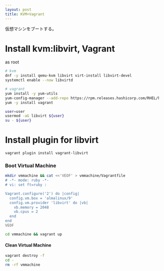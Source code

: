 ```yaml
---
layout: post
title: KVM+Vagrant
---
```


仮想マシンをブートする。

# Install kvm:libvirt, Vagrant

as root

```sh
# kvm
dnf -y install qemu-kvm libvirt virt-install libvirt-devel
systemctl enable --now libvirtd

# vagrant
yum install -y yum-utils
yum-config-manager --add-repo https://rpm.releases.hashicorp.com/RHEL/hashicorp.repo
yum -y install vagrant

user=user
usermod -aG libvirt ${user}
su - ${user}
```

# Install plugin for libvirt

```sh
vagrant plugin install vagrant-libvirt
```

### Boot Virtual Machine

```sh
mkdir vmmachine && cat <<'VEOF' > vmmachine/Vagrantfile
# -*- mode: ruby -*-
# vi: set ft=ruby :

Vagrant.configure('2') do |config|
  config.vm.box = 'almalinux/9'
  config.vm.provider 'libvirt' do |vb|
    vb.memory = 2048
    vb.cpus = 2
  end
end
VEOF

cd vmmachine && vagrant up
```

#### Clean Virtual Machine

```sh
vagrant destroy -f
cd -
rm -rf vmmachine
```

